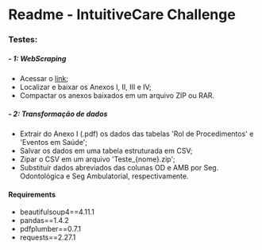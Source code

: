 # Readme - IntuitiveCare Challenge

### Testes:
##### - 1: **WebScraping**
  - Acessar o [link](https://www.gov.br/ans/pt-br/assuntos/consumidor/o-que-o-seu-plano-de-saude-deve-cobrir-1/o-que-e-o-rol-de-procedimentos-e-evento-em-saude);
  - Localizar e baixar os Anexos I, II, III e IV;
  - Compactar os anexos baixados em um arquivo ZIP ou RAR.
  
##### - 2: **Transformação de dados**
  - Extrair do Anexo I (.pdf) os dados das tabelas 'Rol de Procedimentos' e 'Eventos em Saúde';
  - Salvar os dados em uma tabela estruturada em CSV;
  - Zipar o CSV em um arquivo 'Teste_{nome}.zip';
  - Substituir dados abreviados das colunas OD e AMB por Seg. Odontológica e Seg Ambulatorial, respectivamente.
  
#### Requirements
- beautifulsoup4==4.11.1
- pandas==1.4.2
- pdfplumber==0.7.1
- requests==2.27.1
